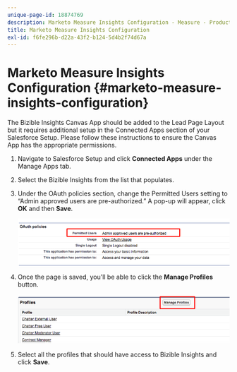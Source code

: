```yaml
---
unique-page-id: 18874769
description: Marketo Measure Insights Configuration - Measure - Product Documentation
title: Marketo Measure Insights Configuration
exl-id: f6fe296b-d22a-43f2-b124-5d4b2f74d67a
---
```

# Marketo Measure Insights Configuration {#marketo-measure-insights-configuration}

The Bizible Insights Canvas App should be added to the Lead Page Layout but it requires additional setup in the Connected Apps section of your Salesforce Setup. Please follow these instructions to ensure the Canvas App has the appropriate permissions.

1. Navigate to Salesforce Setup and click **Connected Apps** under the Manage Apps tab.

1. Select the Bizible Insights from the list that populates.

1. Under the OAuth policies section, change the Permitted Users setting to “Admin approved users are pre-authorized.” A pop-up will appear, click **OK** and then **Save**.

   ![](assets/1-1.png)

1. Once the page is saved, you'll be able to click the **Manage Profiles** button.

   ![](assets/2-1.png)

1. Select all the profiles that should have access to Bizible Insights and click **Save**.
